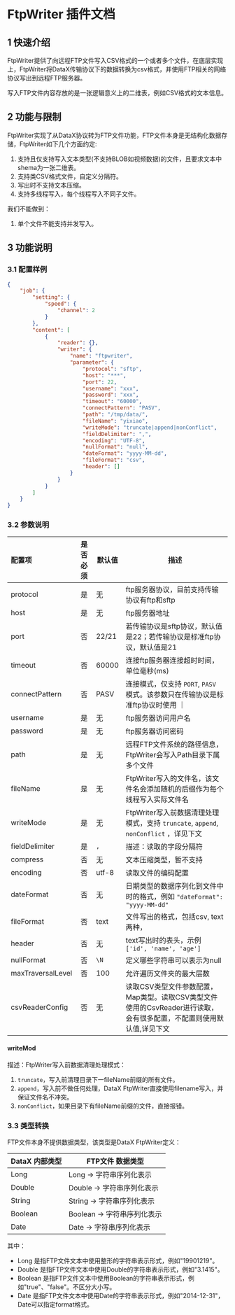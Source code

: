 # FtpWriter 插件文档

## 1 快速介绍

FtpWriter提供了向远程FTP文件写入CSV格式的一个或者多个文件，在底层实现上，FtpWriter将DataX传输协议下的数据转换为csv格式，并使用FTP相关的网络协议写出到远程FTP服务器。

写入FTP文件内容存放的是一张逻辑意义上的二维表，例如CSV格式的文本信息。

## 2 功能与限制

FtpWriter实现了从DataX协议转为FTP文件功能，FTP文件本身是无结构化数据存储，FtpWriter如下几个方面约定:

1. 支持且仅支持写入文本类型(不支持BLOB如视频数据)的文件，且要求文本中shema为一张二维表。
2. 支持类CSV格式文件，自定义分隔符。
3. 写出时不支持文本压缩。
4. 支持多线程写入，每个线程写入不同子文件。

我们不能做到：

1. 单个文件不能支持并发写入。

## 3 功能说明

### 3.1 配置样例

```json
{
    "job": {
        "setting": {
            "speed": {
                "channel": 2
            }
        },
        "content": [
            {
                "reader": {},
                "writer": {
                    "name": "ftpwriter",
                    "parameter": {
                        "protocol": "sftp",
                        "host": "***",
                        "port": 22,
                        "username": "xxx",
                        "password": "xxx",
                        "timeout": "60000",
                        "connectPattern": "PASV",
                        "path": "/tmp/data/",
                        "fileName": "yixiao",
                        "writeMode": "truncate|append|nonConflict",
                        "fieldDelimiter": ",",
                        "encoding": "UTF-8",
                        "nullFormat": "null",
                        "dateFormat": "yyyy-MM-dd",
                        "fileFormat": "csv",
                        "header": []
                    }
                }
            }
        ]
    }
}
```

### 3.2 参数说明

| 配置项            | 是否必须 | 默认值 | 描述                                                                                                                |
| :---------------- | :------: | ------ | ------------------------------------------------------------------------------------------------------------------- |
| protocol          |    是    | 无     | ftp服务器协议，目前支持传输协议有ftp和sftp                                                                          |
| host              |    是    | 无     | ftp服务器地址                                                                                                       |
| port              |    否    | 22/21  | 若传输协议是sftp协议，默认值是22；若传输协议是标准ftp协议，默认值是21                                               |
| timeout           |    否    | 60000  | 连接ftp服务器连接超时时间，单位毫秒(ms)                                                                             |
| connectPattern    |    否    | PASV   | 连接模式，仅支持 `PORT`, `PASV` 模式。该参数只在传输协议是标准ftp协议时使用 ｜                                      |
| username          |    是    | 无     | ftp服务器访问用户名                                                                                                 |
| password          |    是    | 无     | ftp服务器访问密码                                                                                                   |
| path              |    是    | 无     | 远程FTP文件系统的路径信息，FtpWriter会写入Path目录下属多个文件                                                      |
| fileName          |    是    | 无     | FtpWriter写入的文件名，该文件名会添加随机的后缀作为每个线程写入实际文件名                                           |
| writeMode         |    是    | 无     | FtpWriter写入前数据清理处理模式，支持 `truncate`, `append`, `nonConflict` ，详见下文                                |
| fieldDelimiter    |    是    | `,`    | 描述：读取的字段分隔符                                                                                              |
| compress          |    否    | 无     | 文本压缩类型，暂不支持                                                                                              |
| encoding          |    否    | utf-8  | 读取文件的编码配置                                                                                                  |
| dateFormat        |    否    | 无     | 日期类型的数据序列化到文件中时的格式，例如 `"dateFormat": "yyyy-MM-dd"`                                             |
| fileFormat        |    否    | text   | 文件写出的格式，包括csv, text两种，                                                                                 |
| header            |    否    | 无     | text写出时的表头，示例 `['id', 'name', 'age']`                                                                      |
| nullFormat        |    否    | `\N`   | 定义哪些字符串可以表示为null                                                                                        |
| maxTraversalLevel |    否    | 100    | 允许遍历文件夹的最大层数                                                                                            |
| csvReaderConfig   |    否    | 无     | 读取CSV类型文件参数配置，Map类型。读取CSV类型文件使用的CsvReader进行读取，会有很多配置，不配置则使用默认值,详见下文 |

#### writeMod

描述：FtpWriter写入前数据清理处理模式：

1. `truncate`，写入前清理目录下一fileName前缀的所有文件。
2. `append`，写入前不做任何处理，DataX FtpWriter直接使用filename写入，并保证文件名不冲突。
3. `nonConflict`，如果目录下有fileName前缀的文件，直接报错。

### 3.3 类型转换

FTP文件本身不提供数据类型，该类型是DataX FtpWriter定义：

| DataX 内部类型 | FTP文件 数据类型            |
| -------------- | --------------------------- |
| Long           | Long -> 字符串序列化表示    |
| Double         | Double -> 字符串序列化表示  |
| String         | String -> 字符串序列化表示  |
| Boolean        | Boolean -> 字符串序列化表示 |
| Date           | Date -> 字符串序列化表示    |

其中：

- Long 是指FTP文件文本中使用整形的字符串表示形式，例如"19901219"。
- Double 是指FTP文件文本中使用Double的字符串表示形式，例如"3.1415"。
- Boolean 是指FTP文件文本中使用Boolean的字符串表示形式，例如"true"、"false"。不区分大小写。
- Date 是指FTP文件文本中使用Date的字符串表示形式，例如"2014-12-31"，Date可以指定format格式。
